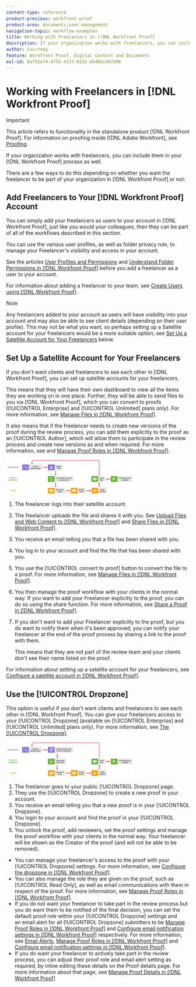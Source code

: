 ```yaml
---
content-type: reference
product-previous: workfront-proof
product-area: documents;user-management
navigation-topic: workflow-examples
title: Working with Freelancers in [!DNL Workfront Proof]
description: If your organization works with freelancers, you can include them in your [!DNL Workfront Proof] process as well.
author: Courtney
feature: Workfront Proof, Digital Content and Documents
exl-id: 8a792e74-4755-4237-8155-d54bbcd97496
---
```

# Working with Freelancers in [!DNL Workfront Proof]

>[!IMPORTANT]
>
>This article refers to functionality in the standalone product [!DNL Workfront Proof]. For information on proofing inside [!DNL Adobe Workfront], see [Proofing](../../../review-and-approve-work/proofing/proofing.md).

If your organization works with freelancers, you can include them in your [!DNL Workfront Proof] process as well.

There are a few ways to do this depending on whether you want the freelancer to be part of your organization in [!DNL Workfront Proof] or not:

## Add Freelancers to Your [!DNL Workfront Proof] Account

You can simply add your freelancers as users to your account in [!DNL Workfront Proof], just like you would your colleagues, then they can be part of all of the workflows described in this section.

You can use the various user profiles, as well as folder privacy rule, to manage your Freelancer's visibility and access in your account.

See the articles  [User Profiles and Permissions](https://support.workfront.com/hc/https://support.workfront.com/hc/en-us/articles/115004087428-User-profiles-and-permissions) and [Understand Folder Permissions in [!DNL Workfront Proof]](../../../workfront-proof/wp-work-proofsfiles/organize-your-work/folder-permissions.md) before you add a freelancer as a user to your account.

For information about adding a freelancer to your team, see [Create Users using [!DNL Workfront Proof]](../../../workfront-proof/wp-mnguserscontacts/users/create-users.md).

>[!NOTE]
>
>Any freelancers added to your account as users will have visibility into your account and may also be able to see client details (depending on their user profile). This may not be what you want, so perhaps setting up a Satellite account for your freelancers would be a more suitable option; see [Set Up a Satellite Account for Your Freelancers](https://support.workfront.com/knowledge/articles/115004259868/en-us?brand_id=662728&return_to=%2Fhc%2Fen-us%2Farticles%2F115004259868#Option-B---set-up-a-satellite-account-for-your-freelancers) below.

## Set Up a Satellite Account for Your Freelancers

If you don't want clients and freelancers to see each other in [!DNL Workfront Proof], you can set up satellite accounts for your freelancers.

This means that they will have their own dashboard to view all the items they are working on in one place. Further, they will be able to send files to you via [!DNL Workfront Proof], which you can convert to proofs ([!UICONTROL Enterprise] and [!UICONTROL Unlimited] plans only). For more information, see [Manage Files in [!DNL Workfront Proof]](../../../workfront-proof/wp-work-proofsfiles/manage-your-work/manage-files.md).

It also means that if the freelancer needs to create new versions of the proof during the review process, you can add them explicitly to the proof as an [!UICONTROL Author], which will allow them to participate in the review process and create new versions as and when required. For more information, see and [Manage Proof Roles in [!DNL Workfront Proof]](../../../workfront-proof/wp-work-proofsfiles/share-proofs-and-files/manage-proof-roles.md).

![freelancers_-_option_B.png](assets/freelancers---option-b-350x98.png)

1. The freelancer logs into their satellite account.
1. The freelancer uploads the file and shares it with you. See [Upload Files and Web Content to [!DNL Workfront Proof]](../../../workfront-proof/wp-work-proofsfiles/create-proofs-and-files/upload-files-web-content.md) and [Share Files in [!DNL Workfront Proof]](../../../workfront-proof/wp-work-proofsfiles/share-proofs-and-files/share-files.md).

1. You receive an email telling you that a file has been shared with you.
1. You log in to your account and find the file that has been shared with you.
1. You use the [!UICONTROL convert to proof] button to convert the file to a proof. For more information, see [Manage Files in [!DNL Workfront Proof]](../../../workfront-proof/wp-work-proofsfiles/manage-your-work/manage-files.md).
1. You then manage the proof workflow with your clients in the normal way. If you want to add your Freelancer explicitly to the proof, you can do so using the share function. For more information, see [Share a Proof in [!DNL Workfront Proof]](../../../workfront-proof/wp-work-proofsfiles/share-proofs-and-files/share-proof.md).
1. If you don't want to add your Freelancer explicitly to the proof, but you do want to notify them when it's been approved; you can notify your freelancer at the end of the proof process by sharing a link to the proof with them.

   This means that they are not part of the review team and your clients don't see their name listed on the proof.

For information about setting up a satellite account for your freelancers, see  [Configure a satellite account in [!DNL Workfront Proof]](../../../workfront-proof/wp-acct-admin/satellite-accounts/configure-sat-acct-in-wp.md).

## Use the [!UICONTROL Dropzone]

This option is useful if you don't want clients and freelancers to see each other in [!DNL Workfront Proof]. You can give your freelancers access to your [!UICONTROL Dropzone] (available on [!UICONTROL Enterprise] and [!UICONTROL Unlimited] plans only). For more information, see [The [!UICONTROL Dropzone]](../../../workfront-proof/wp-work-proofsfiles/create-proofs-and-files/dropzone.md).

![freelancers_-_option_C_-_dropzone.png](assets/freelancers---option-c---dropzone-350x98.png)

1. The freelancer goes to your public [!UICONTROL Dropzone] page.
1. They use the [!UICONTROL Dropzone] to create a new proof in your account.
1. You receive an email telling you that a new proof is in your [!UICONTROL Dropzone].
1. You login to your account and find the proof in your [!UICONTROL Dropzone].
1. You unlock the proof, add reviewers, set the proof settings and manage the proof workflow with your clients in the normal way. Your freelancer will be shown as the Creator of the proof (and will not be able to be removed).

* You can manage your freelancer's access to the proof with your [!UICONTROL Dropzone] settings. For more information, see [Configure the dropzone in [!DNL Workfront Proof]](../../../workfront-proof/wp-acct-admin/account-settings/configure-dropzone-in-wp.md).
* You can also manage the role they are given on the proof, such as [!UICONTROL Read Only], as well as email communications with them in respect of the proof. For more information, see [Manage Proof Roles in [!DNL Workfront Proof]](../../../workfront-proof/wp-work-proofsfiles/share-proofs-and-files/manage-proof-roles.md).
* If you do not want your freelancer to take part in the review process but you do want them to be notified of the final decision, you can set the default proof role within your [!UICONTROL Dropzone] settings and an email alert for all [!UICONTROL Dropzone] submitters to be [Manage Proof Roles in [!DNL Workfront Proof]](../../../workfront-proof/wp-work-proofsfiles/share-proofs-and-files/manage-proof-roles.md) and [Configure email notification settings in [!DNL Workfront Proof]](../../../workfront-proof/wp-emailsntfctns/email-alerts/config-email-notification-settings-wp.md) respectively. For more information, see [Email Alerts,](https://support.workfront.com/hc/en-us/sections/115000911867-Email-alerts) [Manage Proof Roles in [!DNL Workfront Proof]](../../../workfront-proof/wp-work-proofsfiles/share-proofs-and-files/manage-proof-roles.md) and [Configure email notification settings in [!DNL Workfront Proof]](../../../workfront-proof/wp-emailsntfctns/email-alerts/config-email-notification-settings-wp.md).
* If you do want your freelancer to actively take part in the review process, you can adjust their proof role and email alert setting as required, by inline editing these details on the Proof details page. For more information about that page, see [Manage Proof Details in [!DNL Workfront Proof]](../../../workfront-proof/wp-work-proofsfiles/manage-your-work/manage-proof-details.md)
